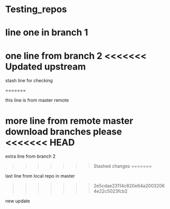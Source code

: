 # Testing_repos

line one in branch 1 
=======
one line from branch 2
<<<<<<< Updated upstream
=======

stash line for checking 

=======

this line is from master remote


more line from remote master download branches please
<<<<<<< HEAD
=======
extra line from branch 2
>>>>>>> Stashed changes
=======


last line from local repo in master
>>>>>>> 2e5cdae23114c820e64a20032064e22c5023fcb2

new update 

